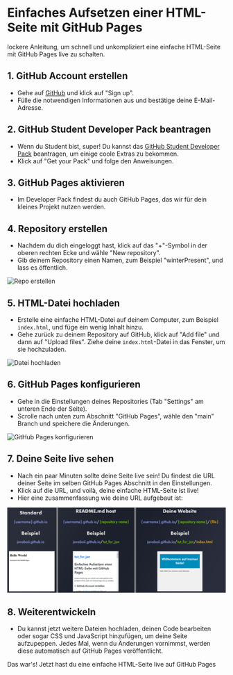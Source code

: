 # Einfaches Aufsetzen einer HTML-Seite mit GitHub Pages

lockere Anleitung, um schnell und unkompliziert eine einfache HTML-Seite mit GitHub Pages live zu schalten.

## 1. **GitHub Account erstellen**
   - Gehe auf [GitHub](https://github.com/) und klick auf "Sign up".
   - Fülle die notwendigen Informationen aus und bestätige deine E-Mail-Adresse.

## 2. **GitHub Student Developer Pack beantragen**
   - Wenn du Student bist, super! Du kannst das [GitHub Student Developer Pack](https://education.github.com/pack) beantragen, um einige coole Extras zu bekommen.
   - Klick auf "Get your Pack" und folge den Anweisungen.

## 3. **GitHub Pages aktivieren**
   - Im Developer Pack findest du auch GitHub Pages, das wir für dein kleines Projekt nutzen werden.

## 4. **Repository erstellen**
   - Nachdem du dich eingeloggt hast, klick auf das "+"-Symbol in der oberen rechten Ecke und wähle "New repository".
   - Gib deinem Repository einen Namen, zum Beispiel "winterPresent", und lass es öffentlich.

![Repo erstellen](https://docs.github.com/assets/images/help/repository/repo-create.png)

## 5. **HTML-Datei hochladen**
   - Erstelle eine einfache HTML-Datei auf deinem Computer, zum Beispiel `index.html`, und füge ein wenig Inhalt hinzu.
   - Gehe zurück zu deinem Repository auf GitHub, klick auf "Add file" und dann auf "Upload files". Ziehe deine `index.html`-Datei in das Fenster, um sie hochzuladen.

![Datei hochladen](https://docs.github.com/assets/cb-42366/images/help/repository/upload-files-button.png)

## 6. **GitHub Pages konfigurieren**
   - Gehe in die Einstellungen deines Repositories (Tab "Settings" am unteren Ende der Seite).
   - Scrolle nach unten zum Abschnitt "GitHub Pages", wähle den "main" Branch und speichere die Änderungen.

![GitHub Pages konfigurieren](https://docs.github.com/assets/images/help/repository/pages-branch-selection.png)

## 7. **Deine Seite live sehen**
   - Nach ein paar Minuten sollte deine Seite live sein! Du findest die URL deiner Seite im selben GitHub Pages Abschnitt in den Einstellungen.
   - Klick auf die URL, und voilà, deine einfache HTML-Seite ist live!
   - Hier eine zusammenfassung wie deine URL aufgebaut ist:

![URL tutorial](https://github.com/JavaBoii/tut_for_jan/blob/master/images/dashboard%20Kopie.png)

## 8. **Weiterentwickeln**
   - Du kannst jetzt weitere Dateien hochladen, deinen Code bearbeiten oder sogar CSS und JavaScript hinzufügen, um deine Seite aufzupeppen. Jedes Mal, wenn du Änderungen vornimmst, werden diese automatisch auf GitHub Pages veröffentlicht.
  
Das war's! Jetzt hast du eine einfache HTML-Seite live auf GitHub Pages
